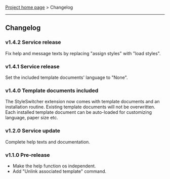 [Project home page](index) > Changelog

------------------------------------------------------------------------

## Changelog

### v1.4.2 Service release

Fix help and message texts by replacing "assign styles" with "load styles".


### v1.4.1 Service release

Set the included template documents' language to "None".


### v1.4.0 Template documents included

The StyleSwitcher extension now comes with template documents 
and an installation routine. Existing template documents will
not be overwritten. Each installed template document can be 
auto-loaded for customizing language, paper size etc.


### v1.2.0 Service update

Complete help texts and documentation.


### v1.1.0 Pre-release

- Make the help function os independent.
- Add "Unlink associated template" command.